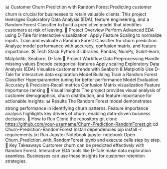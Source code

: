 📊 Customer Churn Prediction with Random Forest
Predicting customer churn is crucial for businesses to retain valuable clients. This project leverages Exploratory Data Analysis (EDA), feature engineering, and a Random Forest Classifier to build a predictive model that identifies customers at risk of leaving.
🚀 Project Overview
Perform Advanced EDA using D-Tale for interactive visualization.
Apply Feature Scaling to normalize inputs.
Train and evaluate a Random Forest Classifier for churn prediction.
Analyze model performance with accuracy, confusion matrix, and feature importance.
🛠️ Tech Stack
Python 3
Libraries: Pandas, NumPy, Scikit-learn, Matplotlib, Seaborn, D-Tale
📂 Project Workflow
Data Preprocessing
Handle missing values
Encode categorical features
Apply scaling
Exploratory Data Analysis (EDA)
Visualize customer trends with Seaborn & Matplotlib
Use D-Tale for interactive data exploration
Model Building
Train a Random Forest Classifier
Hyperparameter tuning for better performance
Model Evaluation
Accuracy & Precision-Recall metrics
Confusion Matrix visualization
Feature Importance ranking
📸 Visual Insights
The project provides visual analysis of customer demographics, churn distribution, and feature importance for actionable insights.
📊 Results
The Random Forest model demonstrates strong performance in identifying churn patterns.
Feature importance analysis highlights key drivers of churn, enabling data-driven business decisions.
📌 How to Run
Clone the repository
git clone https://github.com/your-username/Churn-Prediction-RandomForest.git
cd Churn-Prediction-RandomForest
Install dependencies
pip install -r requirements.txt
Run Jupyter Notebook
jupyter notebook
Open Churn_Prediction_with_RandomForest.ipynb and execute cells step by step.
🌟 Key Takeaways
Customer churn can be predicted effectively with Random Forest.
Interactive EDA tools like D-Tale make data exploration seamless.
Businesses can use these insights for customer retention strategies.
